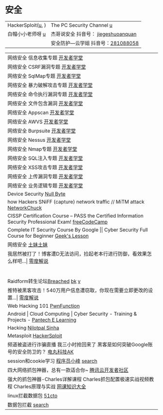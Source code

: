 # 安全

|                                                                                   |                                                                                                                                        |
| --------------------------------------------------------------------------------- | -------------------------------------------------------------------------------------------------------------------------------------- |
| HackerSploit([u](https://www.youtube.com/c/HackerSploit/playlists), )             | The PC Security Channel [u](https://www.youtube.com/c/thepcsecuritychannel/playlists)                                                  |
| 白帽小小老师呀 [u](https://www.youtube.com/channel/UCqpqqy8k41\_nOXnJ0b-\_5Uw/playlists) | 杰哥说安全 抖音号： [jiegeshuoanquan](https://www.douyin.com/user/MS4wLjABAAAA7Ttkvbtj39tpCoqQpHHnAPHLTgtumCAPK44vtHQYRpmMSdO2TjbAUCs8gEbYYwPS) |
|                                                                                   | 安全防护—云学姐 抖音号：[281088058](https://www.douyin.com/user/MS4wLjABAAAAa-5XO5sbAOQlUc9uMocHOEio4I5dnTSCFB-7AxV7r6Y)                          |

|                                                                                                                                                                                                                                                                                                                                                                                                                                                                                                                                                                                                          |
| -------------------------------------------------------------------------------------------------------------------------------------------------------------------------------------------------------------------------------------------------------------------------------------------------------------------------------------------------------------------------------------------------------------------------------------------------------------------------------------------------------------------------------------------------------------------------------------------------------- |
| 网络安全 信息收集专题 [开发者学堂](https://www.youtube.com/playlist?list=PLGmd9-PCMLhYJR-fiOKmkAX9OPWsZDNXJ)                                                                                                                                                                                                                                                                                                                                                                                                                                                                                                            |
| 网络安全 CSRF漏洞专题 [开发者学堂](https://www.youtube.com/playlist?list=PLGmd9-PCMLhbWQD8ZNdMUDq30DAhAZSCu)                                                                                                                                                                                                                                                                                                                                                                                                                                                                                                          |
| 网络安全 SqlMap专题 [开发者学堂](https://www.youtube.com/playlist?list=PLGmd9-PCMLhbcKMJYdV1QE6ecj84tUxi0)                                                                                                                                                                                                                                                                                                                                                                                                                                                                                                          |
| 网络安全 暴力破解攻击专题 [开发者学堂](https://www.youtube.com/playlist?list=PLGmd9-PCMLhYflkaW56JEZ\_UUhKQUUJG2)                                                                                                                                                                                                                                                                                                                                                                                                                                                                                                         |
| 网络安全 命令执行漏洞专题 [开发者学堂](https://www.youtube.com/playlist?list=PLGmd9-PCMLhZGatHaiKFy3lqxv9xLM7OJ)                                                                                                                                                                                                                                                                                                                                                                                                                                                                                                          |
| 网络安全 文件包含漏洞 [开发者学堂](https://www.youtube.com/playlist?list=PLGmd9-PCMLhaYieToRIqXmX3UfylNIak0)                                                                                                                                                                                                                                                                                                                                                                                                                                                                                                            |
| 网络安全 Appscan [开发者学堂](https://www.youtube.com/playlist?list=PLGmd9-PCMLhYEjOHRkvVhRqn296etAeUC)                                                                                                                                                                                                                                                                                                                                                                                                                                                                                                           |
| 网络安全 AWVS [开发者学堂](https://www.youtube.com/playlist?list=PLGmd9-PCMLhaRKsbv2bw0xW-UjBe6JKWi)                                                                                                                                                                                                                                                                                                                                                                                                                                                                                                              |
| 网络安全 Burpsuite [开发者学堂](https://www.youtube.com/playlist?list=PLGmd9-PCMLhbp24I-ksKsdHtYrXTsUqIa)                                                                                                                                                                                                                                                                                                                                                                                                                                                                                                         |
| 网络安全 Nessus [开发者学堂](https://www.youtube.com/playlist?list=PLGmd9-PCMLhaIqNxZBYJca8giZdm\_u1pe)                                                                                                                                                                                                                                                                                                                                                                                                                                                                                                           |
| 网络安全 Nmap专题 [开发者学堂](https://www.youtube.com/playlist?list=PLGmd9-PCMLhbKWaZoZ83Lq6xa0TK\_XslC)                                                                                                                                                                                                                                                                                                                                                                                                                                                                                                           |
| 网络安全 SQL注入专题 [开发者学堂](https://www.youtube.com/playlist?list=PLGmd9-PCMLhbektcoFGW7VJ9huFMm9JMt)                                                                                                                                                                                                                                                                                                                                                                                                                                                                                                           |
| 网络安全 XSS攻击专题 [开发者学堂](https://www.youtube.com/playlist?list=PLGmd9-PCMLhapNd5PvM6OGogX3x61fDwQ)                                                                                                                                                                                                                                                                                                                                                                                                                                                                                                           |
| 网络安全 上传漏洞专题 [开发者学堂](https://www.youtube.com/playlist?list=PLGmd9-PCMLhapOQ4ypGSU3EfPxOe5lRM1)                                                                                                                                                                                                                                                                                                                                                                                                                                                                                                            |
| 网络安全 业务逻辑专题 [开发者学堂](https://www.youtube.com/playlist?list=PLGmd9-PCMLhaeC1bf85b3fG2Yu-JRY2aE)                                                                                                                                                                                                                                                                                                                                                                                                                                                                                                            |
| Device Security [Null Byte](https://www.youtube.com/playlist?list=PL4zzNO1AFRUl0qgcS61Z0imQfiRAMxCt0)                                                                                                                                                                                                                                                                                                                                                                                                                                                                                                    |
| how Hackers SNiFF (capture) network traffic // MiTM attack [NetworkChuck](https://www.youtube.com/watch?v=-rSqbgI7oZM)                                                                                                                                                                                                                                                                                                                                                                                                                                                                                   |
| CISSP Certification Course – PASS the Certified Information Security Professional Exam! [freeCodeCamp](https://www.youtube.com/watch?v=M1\_v5HBVHWo)                                                                                                                                                                                                                                                                                                                                                                                                                                                     |
| Complete IT Security Course By Google \|\| Cyber Security Full Course for Beginner [Geek's Lesson](https://www.youtube.com/watch?v=6MYF6Zo6i6A)                                                                                                                                                                                                                                                                                                                                                                                                                                                          |
| 网络安全 [土妹土妹](https://www.youtube.com/playlist?list=PLeRPcJf8vjt0pbMX4pnEbTzcId23psvFY)                                                                                                                                                                                                                                                                                                                                                                                                                                                                                                                    |
| 我居然被打了！博客遭D无法访问，捡起老本行进行防御，看效果怎么样吧...\| [零度解说](https://www.youtube.com/watch?v=z6SeygIC7rg)                                                                                                                                                                                                                                                                                                                                                                                                                                                                                                               |
|                                                                                                                                                                                                                                                                                                                                                                                                                                                                                                                                                                                                          |
|                                                                                                                                                                                                                                                                                                                                                                                                                                                                                                                                                                                                          |
|                                                                                                                                                                                                                                                                                                                                                                                                                                                                                                                                                                                                          |
|                                                                                                                                                                                                                                                                                                                                                                                                                                                                                                                                                                                                          |
|                                                                                                                                                                                                                                                                                                                                                                                                                                                                                                                                                                                                          |
|                                                                                                                                                                                                                                                                                                                                                                                                                                                                                                                                                                                                          |
| Raidform转生论坛[Breached](https://breached.to/) [bk](https://breached.to/Thread-Selling-2022-SHGA-Shanghai-Gov-National-Police-database) [v](https://www.youtube.com/watch?v=fa6yGq-Qv98)                                                                                                                                                                                                                                                                                                                                                                                                                   |
| 推特被黑客攻击！540万用户信息遭窃取，你现在需要立即更改的设置...\| [零度解说](https://www.youtube.com/watch?v=nKeUruBuIgE)                                                                                                                                                                                                                                                                                                                                                                                                                                                                                                                |
| Web Hacking 101 [PwnFunction](https://www.youtube.com/playlist?list=PLI\_rLWXMqpSl\_TqX9bbisW-d7tDqcVvOJ)                                                                                                                                                                                                                                                                                                                                                                                                                                                                                                |
| Android \| Cloud Computing \| Cyber Security - Training & Projects - [Pantech E Learning](https://www.youtube.com/playlist?list=PLMVm21xCcvZeA5lBXNmVSHIEx12YBl6b1)                                                                                                                                                                                                                                                                                                                                                                                                                                      |
| Hacking [Nilotpal Sinha](https://www.youtube.com/playlist?list=PL7pHMzBbqW092E3-20m5NOJKRr4aBxXfw)                                                                                                                                                                                                                                                                                                                                                                                                                                                                                                       |
| Metasploit [HackerSploit](https://www.youtube.com/playlist?list=PLBf0hzazHTGN31ZPTzBbk70bohTYT7HSm)                                                                                                                                                                                                                                                                                                                                                                                                                                                                                                      |
| 频道被盗进行诈骗直播 我三小时抢回来了 黑客是如何突破Google账号的安全防卫的？ [电丸科技AK](https://www.youtube.com/watch?v=CB7m8-VMKzw)                                                                                                                                                                                                                                                                                                                                                                                                                                                                                                         |
| session和cookie学习 [程序员小峰](https://zhuanlan.zhihu.com/p/109949880) [search](https://www.google.com/search?q=Session+Cookie+%E5%AD%A6%E4%B9%A0\&sxsrf=ALiCzsYsbBBBuSWeoCt0weg5QfRt6qUjPQ%3A1661014888536\&source=hp\&ei=aBMBY7SIHtHVmAXEyb6oCA\&iflsig=AJiK0e8AAAAAYwEheCjXdygM\_UW8f8WWfuh8kqkcNDJf\&ved=0ahUKEwi03JTT8tX5AhXRKqYKHcSkD4UQ4dUDCAc\&uact=5\&oq=Session+Cookie+%E5%AD%A6%E4%B9%A0\&gs\_lcp=Cgdnd3Mtd2l6EAMyBQgAEMsBMgUIABDLATIFCAAQywEyBQgAEMsBMgUIABCABDIFCAAQgAQyBQgAEIAEMgUIABCABDIFCAAQgAQyBQgAEIAEOgcIIxDqAhAnUOIBWP1TYL5VaANwAHgAgAH1AYgBzgOSAQMyLTKYAQCgAQKgAQGwAQo\&sclient=gws-wiz) |
| 四大网络抓包神器，总有一款适合你\~ [腾讯云开发者社区](https://cloud.tencent.com/developer/article/1506253)                                                                                                                                                                                                                                                                                                                                                                                                                                                                                                                       |
| 强大的抓包神器-Charles详解课程 Charles抓包配置极速实战视频教程 Charles原理与实战 [网课知识大全](https://www.youtube.com/playlist?list=PLhXu26RzZZTxDdlsMDdXZky7DBF3BPXV6)                                                                                                                                                                                                                                                                                                                                                                                                                                                                  |
| linux拦截数据包 [51cto](https://blog.51cto.com/topic/linuxlanjieshujubao.html)                                                                                                                                                                                                                                                                                                                                                                                                                                                                                                                                |
| 数据包拦截 [search](https://www.google.com/search?q=%E6%95%B0%E6%8D%AE%E5%8C%85%E6%8B%A6%E6%88%AA\&sxsrf=ALiCzsafoH4a1oUWZfFIFS9rMbHLkAXJHg%3A1661014383841\&source=hp\&ei=bxEBY7GVMcqZr7wPg\_e8yAI\&iflsig=AJiK0e8AAAAAYwEff999us\_s4ydYkmYw3eL6scO9iEKo\&ved=0ahUKEwjxiMHi8NX5AhXKzIsBHYM7DykQ4dUDCAc\&uact=5\&oq=%E6%95%B0%E6%8D%AE%E5%8C%85%E6%8B%A6%E6%88%AA\&gs\_lcp=Cgdnd3Mtd2l6EAMyBwgjEOoCECcyBwgjEOoCECcyBwgjEOoCECcyBwgjEOoCECcyBwgjEOoCECcyBwgjEOoCECcyBwgjEOoCECcyBwgjEOoCECcyBwgjEOoCECcyBwgjEOoCECdQxhlY\_ThgnztoAXAAeACAAQCIAQCSAQCYAQCgAQGwAQo\&sclient=gws-wiz)                             |
